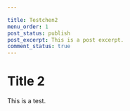 ```yaml
---

title: Testchen2
menu_order: 1
post_status: publish
post_excerpt: This is a post excerpt.
comment_status: true
---
```


# Title 2

This is a test.